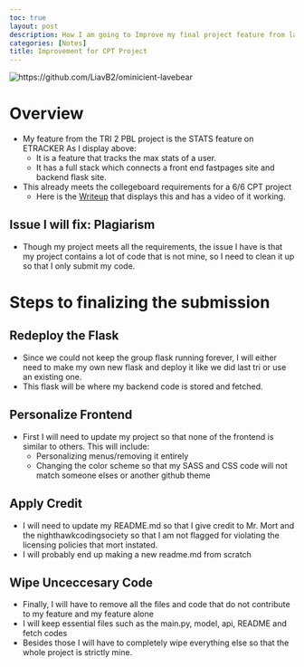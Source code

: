```yaml
---
toc: true
layout: post
description: How I am going to Improve my final project feature from last tri in order to meet the requirements for the CPT Submission.8f
categories: [Notes]
title: Improvement for CPT Project
---
```


![]({{site.baseurl}}/images/fend.png "https://github.com/LiavB2/ominicient-lavebear")

# Overview
- My feature from the TRI 2 PBL project is the STATS feature on ETRACKER As I display above:
    - It is a feature that tracks the max stats of a user.
    - It has a full stack which connects a front end fastpages site and backend flask site. 
- This already meets the collegeboard requirements for a 6/6 CPT project
    - Here is the [Writeup](https://liavb2.github.io/ominicient-lavebear/cpt/2023/02/23/CPTWriteup.html) that displays this and has a video of it working.

## Issue I will fix: Plagiarism
- Though my project meets all the requirements, the issue I have is that my project contains a lot of code that is not mine, so I need to clean it up so that I only submit my code.

# Steps to finalizing the submission

## Redeploy the Flask
- Since we could not keep the group flask running forever, I will either need to make my own new flask and deploy it like we did last tri or use an existing one. 
- This flask will be where my backend code is stored and fetched.

## Personalize Frontend
-  First I will need to update my project so that none of the frontend is similar to others. This will include:
    - Personalizing menus/removing it entirely
    - Changing the color scheme so that my SASS and CSS code will not match someone elses or another github theme
    
## Apply Credit
- I will need to update my README.md so that I give credit to Mr. Mort and the nighthawkcodingsociety so that I am not flagged for violating the licensing policies that mort instated. 
- I will probably end up making a new readme.md from scratch

## Wipe Unceccesary Code
- Finally, I will have to remove all the files and code that do not contribute to my feature and my feature alone
- I will keep essential files such as the main.py, model, api, README and fetch codes
- Besides those I will have to completely wipe everything else so that the whole project is strictly mine.
